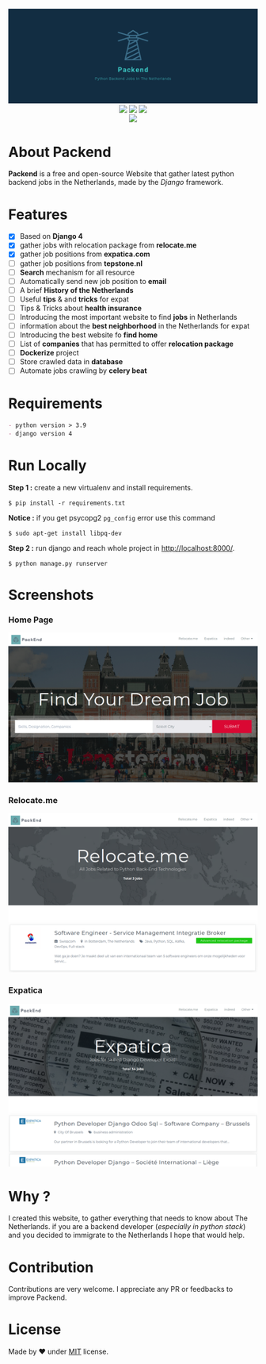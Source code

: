 <p align="center">
  <img src="icon.png"><br/>

  <img src="https://img.shields.io/badge/django-%23092E20.svg?style=for-the-badge&logo=django&logoColor=white">
  <img src="https://img.shields.io/badge/python-3670A0?style=for-the-badge&logo=python&logoColor=ffdd54">
  <img src="https://img.shields.io/badge/bootstrap-%23563D7C.svg?style=for-the-badge&logo=bootstrap&logoColor=white"><br/>
  <img src="https://badges.frapsoft.com/os/v3/open-source.svg?v=103"><br/>
</p>

# About Packend
**Packend** is a free and open-source Website that gather latest python backend jobs in the Netherlands, made by the _Django_ framework.

# Features

- [x] Based on **Django 4**
- [x] gather jobs with relocation package from **relocate.me**
- [x] gather job positions from **expatica.com**
- [ ] gather job positions from **tepstone.nl**
- [ ] **Search** mechanism for all resource
- [ ] Automatically send new job position to **email**
- [ ] A brief **History of the Netherlands**
- [ ] Useful **tips** & and **tricks** for expat
- [ ] Tips & Tricks about **health insurance**
- [ ] Introducing the most important website to find **jobs** in Netherlands
- [ ] information about the **best neighborhood** in the Netherlands for expat
- [ ] Introducing the best website fo **find home**
- [ ] List of **companies** that has permitted to offer **relocation package**
- [ ] **Dockerize** project
- [ ] Store crawled data in **database**
- [ ] Automate jobs crawling by **celery beat**
    
# Requirements

```markdown
- python version > 3.9
- django version 4
```

# Run Locally

**Step 1 :** create a new virtualenv and install requirements.
```shell
$ pip install -r requirements.txt
```

**Notice :** if you get psycopg2 `pg_config` error use this command
```shell
$ sudo apt-get install libpq-dev
```

**Step 2 :** run django and reach whole project in [http://localhost:8000/](http://localhost:8000/).
```shell
$ python manage.py runserver
```

# Screenshots

### Home Page

![home](screenshot/home.png)

### Relocate.me

![relocateme](screenshot/relocateme.png)

### Expatica

![expatica](screenshot/expatica.png)

# Why ?

I created this website, to gather everything that needs to know about The Netherlands.
if you are a backend developer (*especially in python stack*) and you decided to immigrate to the Netherlands I hope that would help.

# Contribution

Contributions are very welcome. I appreciate any PR or feedbacks to improve Packend.

# License

Made by ❤️ under [MIT](https://choosealicense.com/licenses/mit/) license.